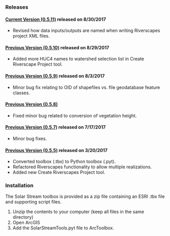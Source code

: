 ### Releases

#### [Current Version (0.5.11)](Downloads/SolarStream_v0.5.11.zip) released on 8/30/2017
  * Revised how data inputs/outputs are named when writing Riverscapes project XML files.

#### [Previous Version (0.5.10)](#) released on 8/29/2017
  * Added more HUC4 names to watershed selection list in Create Riverscape Project tool.

#### [Previous Version (0.5.9)](#) released on 8/3/2017
  * Minor bug fix relating to OID of shapefiles vs. file geodatabase feature classes.

#### [Previous Version (0.5.8)](#)
  * Fixed minor bug related to conversion of vegetation height.

#### [Previous Version (0.5.7)](#) released on 7/17/2017
  * Minor bug fixes.

#### [Previous Version (0.5.5)](#) released on 3/20/2017
  * Converted toolbox (.tbx) to Python toolbox (.pyt).
  * Refactored Riverscapes functionality to allow multiple realizations.
  * Added new Create Riverscapes Project tool.

### Installation

The Solar Stream toolbox is provided as a zip file containing an ESRI .tbx file and supporting script files.

1. Unzip the contents to your computer (keep all files in the same directory)
2. Open ArcGIS
3. Add the SolarStreamTools.pyt file to ArcToolbox.